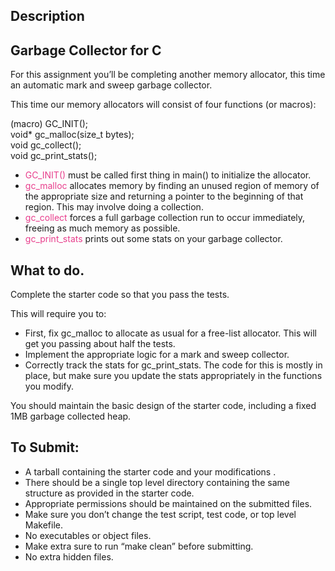 ## Description

## Garbage Collector for C

For this assignment you’ll be completing another memory allocator, this time an automatic mark and sweep garbage collector.

This time our memory allocators will consist of four functions (or macros):

(macro) GC_INIT();<br/>
void* gc_malloc(size_t bytes);<br/>
void gc_collect();<br/>
void gc_print_stats();<br/>

- <font color="#e83e8c">GC_INIT()</font> must be called first thing in main() to initialize the allocator.
- <font color="#e83e8c">gc_malloc</font> allocates memory by finding an unused region of memory of the appropriate size and returning a pointer to the beginning of that region. This may involve doing a collection.
- <font color="#e83e8c">gc_collect</font> forces a full garbage collection run to occur immediately, freeing as much memory as possible.
- <font color="#e83e8c">gc_print_stats</font> prints out some stats on your garbage collector.

## What to do.

Complete the starter code so that you pass the tests.

This will require you to:

- First, fix gc_malloc to allocate as usual for a free-list allocator. This will get you passing about half the tests.
- Implement the appropriate logic for a mark and sweep collector.
- Correctly track the stats for gc_print_stats. The code for this is mostly in place, but make sure you update the stats appropriately in the functions you modify.

You should maintain the basic design of the starter code, including a fixed 1MB garbage collected heap.

## To Submit:

- A tarball containing the starter code and your modifications .
- There should be a single top level directory containing the same structure as provided in the starter code.
- Appropriate permissions should be maintained on the submitted files.
- Make sure you don’t change the test script, test code, or top level Makefile.
- No executables or object files.
- Make extra sure to run “make clean” before submitting.
- No extra hidden files.
